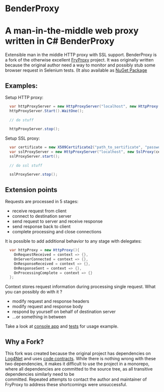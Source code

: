 # BenderProxy
A man-in-the-middle web proxy written in C#
BenderProxy
========

Extensible man in the middle HTTP proxy with SSL support. BenderProxy is a fork of the otherwise
excellent [FryProxy](https://github.com/eger-geger/FryProxy) project. It was originally written
because the original author need a way to monitor and possibly stub some browser request in
Selenium tests. (It also available as [NuGet Package](https://www.nuget.org/packages/BenderProxy/)

## Examples:

Setup HTTP proxy:

```csharp
  var httpProxyServer = new HttpProxyServer("localhost", new HttpProxy());
  httpProxyServer.Start().WaitOne();
  
  // do stuff
  
  httpProxyServer.stop();
```

Setup SSL proxy:

```csharp
  var certificate = new X509Certificate2("path_to_sertificate", "password");
  var sslProxyServer = new HttpProxyServer("localhost", new SslProxy(certificate));
  sslProxyServer.start();
  
  // do ssl stuff
  
  sslProxyServer.stop();
```

## Extension points
Requests are processed in 5 stages:
- receive request from client
- connect to destination server
- send request to server and receive response
- send response back to client
- complete processing and close connections

It is possible to add additional behavior to any stage with delegates:

```csharp
  var httpProxy = new HttpProxy(){
    OnRequestReceived = context => {},
    OnServerConnected = context => {},
    OnResponseReceived = context => {},
    OnResponseSent = context => {},
    OnProcessingComplete = context => {}
  };
```

Context stores request information during processing single request. What you can possibly do with it ?
- modify request and response headers
- modify request and response body
- respond by yourself on behalf of destination server
- ...or something in between

Take a look at [console app](https://github.com/jimevans/BenderProxy/blob/master/BenderProxy.ConsoleApp/src/Program.cs) and [tests](https://github.com/jimevans/BenderProxy/blob/master/BenderProxy.Tests/src/Integration/InterceptionTests.cs) for usage example.

## Why a Fork?
This fork was created because the original project has dependencies on [Log4Net](https://logging.apache.org/log4net/)
and uses [code contracts](https://docs.microsoft.com/en-us/dotnet/framework/debug-trace-profile/code-contracts).
While there is nothing wrong with these two dependencies, it makes it difficult to use the project in a monorepo,
where all dependencies are committed to the source tree, as all transitive dependencies similarly need to be\
committed. Repeated attempts to contact the author and maintainer of FryProxy to address these shortcomings were
unsuccessful.
